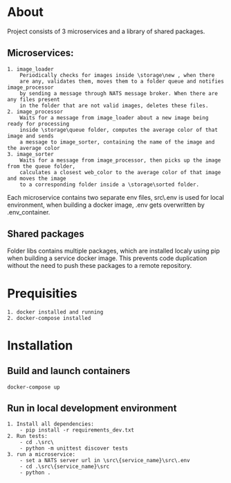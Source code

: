 # About
Project consists of 3 microservices and a library of shared packages.

## Microservices:
    1. image_loader
        Periodically checks for images inside \storage\new , when there
        are any, validates them, moves them to a folder queue and notifies image_processor
        by sending a message through NATS message broker. When there are any files present
        in the folder that are not valid images, deletes these files.
    2. image_processor
        Waits for a message from image_loader about a new image being ready for processing
        inside \storage\queue folder, computes the average color of that image and sends
        a message to image_sorter, containing the name of the image and the average color
    3. image_sorter
        Waits for a message from image_processor, then picks up the image from the queue folder,
        calculates a closest web_color to the average color of that image and moves the image
        to a corresponding folder inside a \storage\sorted folder.

Each microservice contains two separate env files, src\\.env is used for local environment,
when building a docker image, .env gets overwritten by .env_container.


## Shared packages
Folder libs contains multiple packages, which are installed localy 
using pip when building a service docker image. This prevents code duplication without the
need to push these packages to a remote repository.

# Prequisities
    1. docker installed and running
    2. docker-compose installed
# Installation
## Build and launch containers
    docker-compose up


## Run in local development environment
    1. Install all dependencies:
        - pip install -r requirements_dev.txt
    2. Run tests:
        - cd .\src\
        - python -m unittest discover tests
    3. run a microservice:
        - set a NATS server url in \src\{service_name}\src\.env
        - cd .\src\{service_name}\src
        - python .


